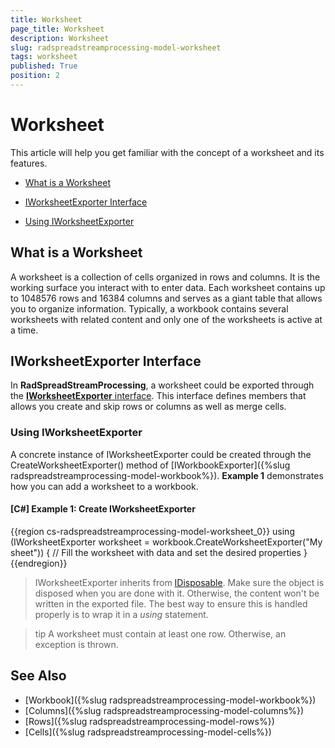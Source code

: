 ```yaml
---
title: Worksheet
page_title: Worksheet
description: Worksheet
slug: radspreadstreamprocessing-model-worksheet
tags: worksheet
published: True
position: 2
---
```


# Worksheet

This article will help you get familiar with the concept of a worksheet and its features.

* [What is a Worksheet](#what-is-a-worksheet)

* [IWorksheetExporter Interface](#iworksheetexporter-interface)

* [Using IWorksheetExporter](#using-iworksheetexporter)

 
## What is a Worksheet

A worksheet is a collection of cells organized in rows and columns. It is the working surface you interact with to enter data. Each worksheet contains up to 1048576 rows and 16384 columns and serves as a giant table that allows you to organize information. Typically, a workbook contains several worksheets with related content and only one of the worksheets is active at a time.



## IWorksheetExporter Interface

In **RadSpreadStreamProcessing**, a worksheet could be exported through the [**IWorksheetExporter** interface](http://docs.telerik.com/devtools/document-processing/api/html/T_Telerik_Documents_SpreadsheetStreaming_IWorksheetExporter.htm). This interface defines members that allows you create and skip rows or columns as well as merge cells. 

### Using IWorksheetExporter

A concrete instance of IWorksheetExporter could be created through the CreateWorksheetExporter() method of [IWorkbookExporter]({%slug radspreadstreamprocessing-model-workbook%}). **Example 1** demonstrates how you can add a worksheet to a workbook.

#### **[C#] Example 1: Create IWorksheetExporter**

{{region cs-radspreadstreamprocessing-model-worksheet_0}}
	using (IWorksheetExporter worksheet = workbook.CreateWorksheetExporter("My sheet"))
	{
	    // Fill the worksheet with data and set the desired properties
	}
{{endregion}}

>IWorksheetExporter inherits from [IDisposable](https://msdn.microsoft.com/en-us/library/system.idisposable(v=vs.110).aspx). Make sure the object is disposed when you are done with it. Otherwise, the content won't be written in the exported file. The best way to ensure this is handled properly is to wrap it in a *using* statement.

>tip A worksheet must contain at least one row. Otherwise, an exception is thrown.

## See Also 

* [Workbook]({%slug radspreadstreamprocessing-model-workbook%})
* [Columns]({%slug radspreadstreamprocessing-model-columns%})
* [Rows]({%slug radspreadstreamprocessing-model-rows%})
* [Cells]({%slug radspreadstreamprocessing-model-cells%})